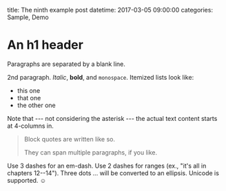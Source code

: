 title: The ninth example post
datetime: 2017-03-05 09:00:00
categories: Sample, Demo

An h1 header
============

Paragraphs are separated by a blank line.

2nd paragraph. *Italic*, **bold**, and `monospace`. Itemized lists
look like:

* this one
* that one
* the other one

Note that --- not considering the asterisk --- the actual text
content starts at 4-columns in.

> Block quotes are
> written like so.
>
> They can span multiple paragraphs,
  > if you like.

Use 3 dashes for an em-dash. Use 2 dashes for ranges (ex., "it's all in
chapters 12--14"). Three dots ... will be converted to an ellipsis. Unicode is
supported. ☺
